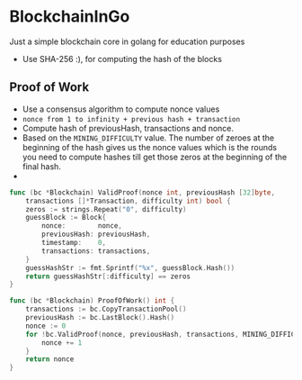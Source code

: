 # BlockchainInGo
Just a simple blockchain core in golang for education purposes
- Use SHA-256 :), for computing the hash of the blocks

## Proof of Work
- Use a consensus algorithm to compute nonce values 
- `` nonce from 1 to infinity + previous hash + transaction ``
- Compute hash of previousHash, transactions and nonce.
- Based on the ``MINING_DIFFICULTY`` value. The number of zeroes at the beginning of the hash
gives us the nonce values which is the rounds you need to compute hashes till get those zeros at the
beginning of the final hash.
- 
```go
func (bc *Blockchain) ValidProof(nonce int, previousHash [32]byte,
	transactions []*Transaction, difficulty int) bool {
	zeros := strings.Repeat("0", difficulty)
	guessBlock := Block{
		nonce:        nonce,
		previousHash: previousHash,
		timestamp:    0,
		transactions: transactions,
	}
	guessHashStr := fmt.Sprintf("%x", guessBlock.Hash())
	return guessHashStr[:difficulty] == zeros
}

func (bc *Blockchain) ProofOfWork() int {
	transactions := bc.CopyTransactionPool()
	previousHash := bc.LastBlock().Hash()
	nonce := 0
	for !bc.ValidProof(nonce, previousHash, transactions, MINING_DIFFICULTY) {
		nonce += 1
	}
	return nonce
}

```
